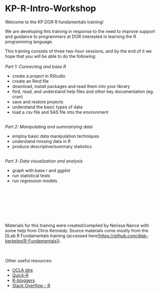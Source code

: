# KP-R-Intro-Workshop

Welcome to the KP DOR R fundamentals training! 

We are developing this training in response to the need to improve support and guidance to programmers at DOR interested in learning the R programming language.

This training consists of three two-hour sessions, and by the end of it we hope that you will be able to do the following: 
<br/> <br/>
*Part 1: Connecting and base R*
- create a project in RStudio
- create an Rmd file
- download, install packages and read them into your library
- find, read, and understand help files and other key documentation (eg. cran)
- save and restore projects 
- understand the basic types of data
- load a csv file and SAS file into the environment
 <br/> <br/>

*Part 2: Manipulating and summarizing data*
- employ basic data manipulation techniques
- understand missing data in R 
- produce descriptive/summary statistics
<br/> <br/>

*Part 3: Data visualization and analysis*
- graph with base r and ggplot
- run statistical tests
- run regression models

<br/> <br/><br/> <br/><br/> <br/>

Materials for this training were created/compiled by Nerissa Nance with some help from Chris Kennedy. Source materials come mostly from the DLab R Fundamentals training (accessed here[https://github.com/dlab-berkeley/R-Fundamentals]).



<br/> <br/> 
Other useful resources:
<br/> 
- [UCLA idre](http://www.ats.ucla.edu/stat/r/)  
- [Quick-R](http://statmethods.net/)  
- [R-bloggers](https://www.r-bloggers.com/)  
- [Stack Overflow - R](http://stackoverflow.com/questions/tagged/r)  
<br/> <br/> 

